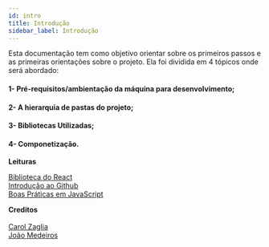 ```yaml
---
id: intro
title: Introdução
sidebar_label: Introdução
---
```




Esta documentação tem como objetivo orientar sobre os primeiros passos e as primeiras orientações sobre o projeto. 
Ela foi dividida em 4 tópicos onde será abordado: 

#### 1- Pré-requisitos/ambientação da máquina para desenvolvimento;
#### 2- A hierarquia de pastas do projeto;
#### 3- Bibliotecas Utilizadas;
#### 4- Componetização.<br/>

**Leituras** 

[Biblioteca do React](https://pt-br.reactjs.org/)<br/>
[Introdução ao Github](https://medium.com/rafaeltardivo/git-github-uma-introdu%C3%A7%C3%A3o-pr%C3%A1tica-fed91ee56b8d) <br/>
[Boas Práticas em JavaScript](https://medium.com/@washingtonbr/padr%C3%B5es-de-projeto-e-boas-pr%C3%A1ticas-em-javascript-d3b49c5c61a5)

**Creditos** <br/><br/>
[Carol Zaglia](https://github.com/carolgsantos)<br/>
[João Medeiros](https://github.com/JVMedeiros)
